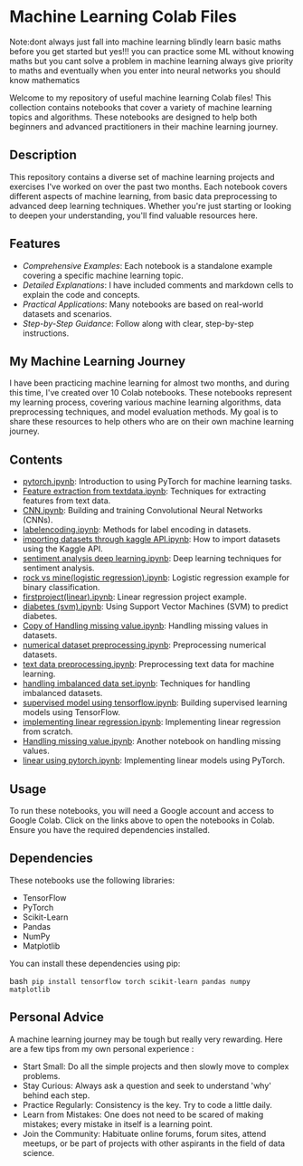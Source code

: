 # Machine Learning Colab Files

Note:dont always just fall into machine learning blindly learn basic maths before you get started but yes!!! you can practice some ML without knowing maths but you cant solve a problem in machine learning always give priority to maths and eventually when you enter into neural networks you should know mathematics

Welcome to my repository of useful machine learning Colab files! This collection contains notebooks that cover a variety of machine learning topics and algorithms. These notebooks are designed to help both beginners and advanced practitioners in their machine learning journey.

## Description

This repository contains a diverse set of machine learning projects and exercises I've worked on over the past two months. Each notebook covers different aspects of machine learning, from basic data preprocessing to advanced deep learning techniques. Whether you're just starting or looking to deepen your understanding, you'll find valuable resources here.

## Features

- *Comprehensive Examples*: Each notebook is a standalone example covering a specific machine learning topic.
- *Detailed Explanations*: I have included comments and markdown cells to explain the code and concepts.
- *Practical Applications*: Many notebooks are based on real-world datasets and scenarios.
- *Step-by-Step Guidance*: Follow along with clear, step-by-step instructions.

## My Machine Learning Journey

I have been practicing machine learning for almost two months, and during this time, I've created over 10 Colab notebooks. These notebooks represent my learning process, covering various machine learning algorithms, data preprocessing techniques, and model evaluation methods. My goal is to share these resources to help others who are on their own machine learning journey.

## Contents

- [pytorch.ipynb](pytorch.ipynb): Introduction to using PyTorch for machine learning tasks.
- [Feature extraction from textdata.ipynb](Feature%20extraction%20from%20textdata.ipynb): Techniques for extracting features from text data.
- [CNN.ipynb](CNN.ipynb): Building and training Convolutional Neural Networks (CNNs).
- [labelencoding.ipynb](labelencoding.ipynb): Methods for label encoding in datasets.
- [importing datasets through kaggle API.ipynb](importing%20datasets%20through%20kaggle%20API.ipynb): How to import datasets using the Kaggle API.
- [sentiment analysis deep learning.ipynb](sentiment%20analysis%20deep%20learning.ipynb): Deep learning techniques for sentiment analysis.
- [rock vs mine(logistic regression).ipynb](rock%20vs%20mine(logistic%20regression).ipynb): Logistic regression example for binary classification.
- [firstproject(linear).ipynb](firstproject(linear).ipynb): Linear regression project example.
- [diabetes (svm).ipynb](diabetes%20(svm).ipynb): Using Support Vector Machines (SVM) to predict diabetes.
- [Copy of Handling missing value.ipynb](Copy%20of%20Handling%20missing%20value.ipynb): Handling missing values in datasets.
- [numerical dataset preprocessing.ipynb](numerical%20dataset%20preprocessing.ipynb): Preprocessing numerical datasets.
- [text data preprocessing.ipynb](text%20data%20preprocessing.ipynb): Preprocessing text data for machine learning.
- [handling imbalanced data set.ipynb](handling%20imbalanced%20data%20set.ipynb): Techniques for handling imbalanced datasets.
- [supervised model using tensorflow.ipynb](supervised%20model%20using%20tensorflow.ipynb): Building supervised learning models using TensorFlow.
- [implementing linear regression.ipynb](implementing%20linear%20regression.ipynb): Implementing linear regression from scratch.
- [Handling missing value.ipynb](Handling%20missing%20value.ipynb): Another notebook on handling missing values.
- [linear using pytorch.ipynb](linear%20using%20pytorch.ipynb): Implementing linear models using PyTorch.

## Usage

To run these notebooks, you will need a Google account and access to Google Colab. Click on the links above to open the notebooks in Colab. Ensure you have the required dependencies installed.

## Dependencies

These notebooks use the following libraries:
- TensorFlow
- PyTorch
- Scikit-Learn
- Pandas
- NumPy
- Matplotlib

You can install these dependencies using pip:

bash```
pip install tensorflow torch scikit-learn pandas numpy matplotlib```




## Personal Advice

A machine learning journey may be tough but really very rewarding. Here are a few tips from my own personal experience :

  - Start Small: Do all the simple projects and then slowly move to complex problems.
  - Stay Curious: Always ask a question and seek to understand 'why' behind each step.
  - Practice Regularly: Consistency is the key. Try to code a little daily.
  - Learn from Mistakes: One does not need to be scared of making mistakes; every mistake in itself is a learning point.
  - Join the Community: Habituate online forums, forum sites, attend meetups, or be part of projects with other aspirants in the field of data science.

